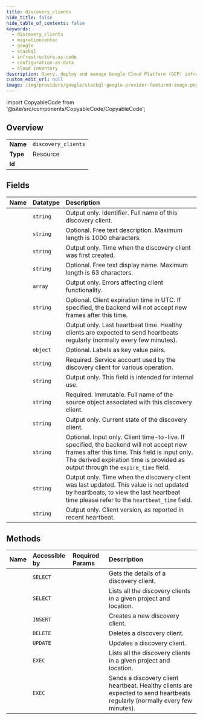 ```yaml
---
title: discovery_clients
hide_title: false
hide_table_of_contents: false
keywords:
  - discovery_clients
  - migrationcenter
  - google    
  - stackql
  - infrastructure-as-code
  - configuration-as-data
  - cloud inventory
description: Query, deploy and manage Google Cloud Platform (GCP) infrastructure and resources using SQL
custom_edit_url: null
image: /img/providers/google/stackql-google-provider-featured-image.png
---
```


import CopyableCode from '@site/src/components/CopyableCode/CopyableCode';




## Overview
<table><tbody>
<tr><td><b>Name</b></td><td><code>discovery_clients</code></td></tr>
<tr><td><b>Type</b></td><td>Resource</td></tr>
<tr><td><b>Id</b></td><td><CopyableCode code="google.migrationcenter.discovery_clients" /></td></tr>
</tbody></table>

## Fields
| Name | Datatype | Description |
|:-----|:---------|:------------|
| <CopyableCode code="name" /> | `string` | Output only. Identifier. Full name of this discovery client. |
| <CopyableCode code="description" /> | `string` | Optional. Free text description. Maximum length is 1000 characters. |
| <CopyableCode code="createTime" /> | `string` | Output only. Time when the discovery client was first created. |
| <CopyableCode code="displayName" /> | `string` | Optional. Free text display name. Maximum length is 63 characters. |
| <CopyableCode code="errors" /> | `array` | Output only. Errors affecting client functionality. |
| <CopyableCode code="expireTime" /> | `string` | Optional. Client expiration time in UTC. If specified, the backend will not accept new frames after this time. |
| <CopyableCode code="heartbeatTime" /> | `string` | Output only. Last heartbeat time. Healthy clients are expected to send heartbeats regularly (normally every few minutes). |
| <CopyableCode code="labels" /> | `object` | Optional. Labels as key value pairs. |
| <CopyableCode code="serviceAccount" /> | `string` | Required. Service account used by the discovery client for various operation. |
| <CopyableCode code="signalsEndpoint" /> | `string` | Output only. This field is intended for internal use. |
| <CopyableCode code="source" /> | `string` | Required. Immutable. Full name of the source object associated with this discovery client. |
| <CopyableCode code="state" /> | `string` | Output only. Current state of the discovery client. |
| <CopyableCode code="ttl" /> | `string` | Optional. Input only. Client time-to-live. If specified, the backend will not accept new frames after this time. This field is input only. The derived expiration time is provided as output through the `expire_time` field. |
| <CopyableCode code="updateTime" /> | `string` | Output only. Time when the discovery client was last updated. This value is not updated by heartbeats, to view the last heartbeat time please refer to the `heartbeat_time` field. |
| <CopyableCode code="version" /> | `string` | Output only. Client version, as reported in recent heartbeat. |
## Methods
| Name | Accessible by | Required Params | Description |
|:-----|:--------------|:----------------|:------------|
| <CopyableCode code="get" /> | `SELECT` | <CopyableCode code="discoveryClientsId, locationsId, projectsId" /> | Gets the details of a discovery client. |
| <CopyableCode code="list" /> | `SELECT` | <CopyableCode code="locationsId, projectsId" /> | Lists all the discovery clients in a given project and location. |
| <CopyableCode code="create" /> | `INSERT` | <CopyableCode code="locationsId, projectsId" /> | Creates a new discovery client. |
| <CopyableCode code="delete" /> | `DELETE` | <CopyableCode code="discoveryClientsId, locationsId, projectsId" /> | Deletes a discovery client. |
| <CopyableCode code="patch" /> | `UPDATE` | <CopyableCode code="discoveryClientsId, locationsId, projectsId" /> | Updates a discovery client. |
| <CopyableCode code="_list" /> | `EXEC` | <CopyableCode code="locationsId, projectsId" /> | Lists all the discovery clients in a given project and location. |
| <CopyableCode code="send_heartbeat" /> | `EXEC` | <CopyableCode code="discoveryClientsId, locationsId, projectsId" /> | Sends a discovery client heartbeat. Healthy clients are expected to send heartbeats regularly (normally every few minutes). |
